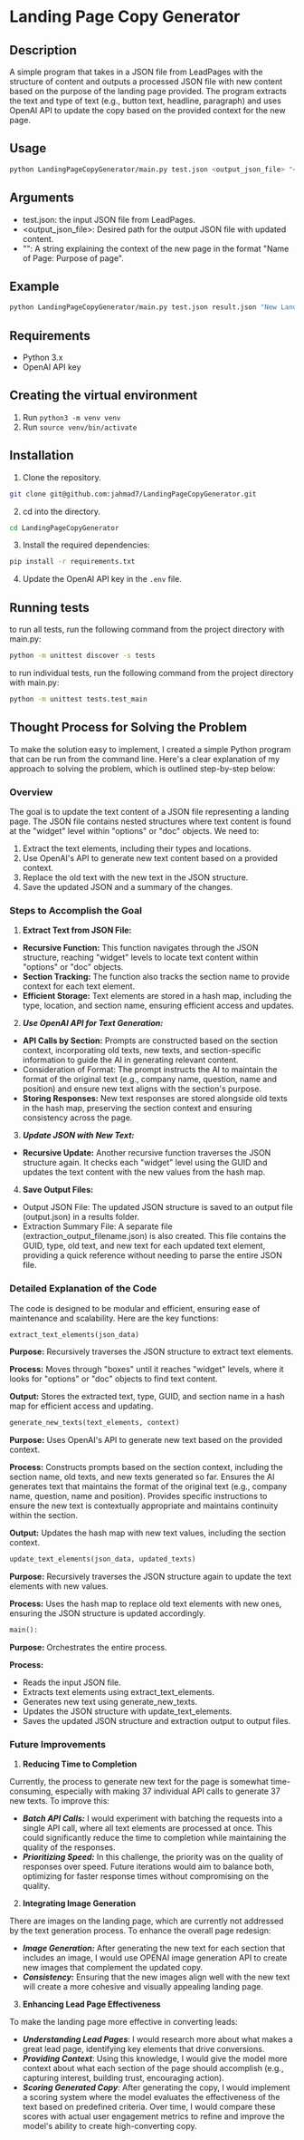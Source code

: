# Landing Page Copy Generator

## Description

A simple program that takes in a JSON file from LeadPages with the structure of content and outputs a processed JSON file with new content based on the purpose of the landing page provided. The program extracts the text and type of text (e.g., button text, headline, paragraph) and uses OpenAI API to update the copy based on the provided context for the new page.

## Usage

```bash
python LandingPageCopyGenerator/main.py test.json <output_json_file> "<Name of Page: Purpose of page>"
```

## Arguments

- test.json: the input JSON file from LeadPages.
- <output_json_file>: Desired path for the output JSON file with updated content.
- "<Name of Page: Purpose of page>": A string explaining the context of the new page in the format "Name of Page: Purpose of page".

## Example

```bash
python LandingPageCopyGenerator/main.py test.json result.json "New Landing Page: Promoting a Summer Sale"
```

## Requirements

- Python 3.x
- OpenAI API key

## Creating the virtual environment

1. Run `python3 -m venv venv`
2. Run `source venv/bin/activate`


## Installation

1. Clone the repository.

```bash
git clone git@github.com:jahmad7/LandingPageCopyGenerator.git
```

2. cd into the directory.

```bash
cd LandingPageCopyGenerator
```

3. Install the required dependencies:

```bash
pip install -r requirements.txt
```

4. Update the OpenAI API key in the `.env` file.

## Running tests

to run all tests, run the following command from the project directory with main.py:

```bash
python -m unittest discover -s tests
```

to run individual tests, run the following command from the project directory with main.py:

```bash
python -m unittest tests.test_main
```

## Thought Process for Solving the Problem

To make the solution easy to implement, I created a simple Python program that can be run from the command line. Here's a clear explanation of my approach to solving the problem, which is outlined step-by-step below:

### Overview

The goal is to update the text content of a JSON file representing a landing page. The JSON file contains nested structures where text content is found at the "widget" level within "options" or "doc" objects. We need to:

1. Extract the text elements, including their types and locations.
2. Use OpenAI's API to generate new text content based on a provided context.
3. Replace the old text with the new text in the JSON structure.
4. Save the updated JSON and a summary of the changes.

### Steps to Accomplish the Goal

1. **Extract Text from JSON File:**

- **Recursive Function:** This function navigates through the JSON structure, reaching "widget" levels to locate text content within "options" or "doc" objects.
- **Section Tracking:** The function also tracks the section name to provide context for each text element.
- **Efficient Storage:** Text elements are stored in a hash map, including the type, location, and section name, ensuring efficient access and updates.

2. ***Use OpenAI API for Text Generation:***

- **API Calls by Section:** Prompts are constructed based on the section context, incorporating old texts, new texts, and section-specific information to guide the AI in generating relevant content.
- Consideration of Format: The prompt instructs the AI to maintain the format of the original text (e.g., company name, question, name and position) and ensure new text aligns with the section's purpose.
- **Storing Responses:** New text responses are stored alongside old texts in the hash map, preserving the section context and ensuring consistency across the page.

3. ***Update JSON with New Text:***

- **Recursive Update:** Another recursive function traverses the JSON structure again. It checks each "widget" level using the GUID and updates the text content with the new values from the hash map.

4. **Save Output Files:**

- Output JSON File: The updated JSON structure is saved to an output file (output.json) in a results folder.
- Extraction Summary File: A separate file (extraction_output_filename.json) is also created. This file contains the GUID, type, old text, and new text for each updated text element, providing a quick reference without needing to parse the entire JSON file.


### Detailed Explanation of the Code

The code is designed to be modular and efficient, ensuring ease of maintenance and scalability. Here are the key functions:

```python
extract_text_elements(json_data)
```

**Purpose:** Recursively traverses the JSON structure to extract text elements.

**Process:** Moves through "boxes" until it reaches "widget" levels, where it looks for "options" or "doc" objects to find text content.

**Output:** Stores the extracted text, type, GUID, and section name in a hash map for efficient access and updating.

```python
generate_new_texts(text_elements, context)
```

**Purpose:** Uses OpenAI's API to generate new text based on the provided context.

**Process:**
Constructs prompts based on the section context, including the section name, old texts, and new texts generated so far.
Ensures the AI generates text that maintains the format of the original text (e.g., company name, question, name and position).
Provides specific instructions to ensure the new text is contextually appropriate and maintains continuity within the section.

**Output:** Updates the hash map with new text values, including the section context.

```python
update_text_elements(json_data, updated_texts)
```

**Purpose:** Recursively traverses the JSON structure again to update the text elements with new values.

**Process:** Uses the hash map to replace old text elements with new ones, ensuring the JSON structure is updated accordingly.

```python
main():
```

**Purpose:** Orchestrates the entire process.

**Process:**

- Reads the input JSON file.
- Extracts text elements using extract_text_elements.
- Generates new text using generate_new_texts.
- Updates the JSON structure with update_text_elements.
- Saves the updated JSON structure and extraction output to output files.

### Future Improvements

1. **Reducing Time to Completion**

Currently, the process to generate new text for the page is somewhat time-consuming, especially with making 37 individual API calls to generate 37 new texts. To improve this:

- ***Batch API Calls:*** I would experiment with batching the requests into a single API call, where all text elements are processed at once. This could significantly reduce the time to completion while maintaining the quality of the responses.
- ***Prioritizing Speed:*** In this challenge, the priority was on the quality of responses over speed. Future iterations would aim to balance both, optimizing for faster response times without compromising on the quality.

2. **Integrating Image Generation**

There are images on the landing page, which are currently not addressed by the text generation process. To enhance the overall page redesign:

- ***Image Generation:*** After generating the new text for each section that includes an image, I would use OPENAI image generation API to create new images that complement the updated copy.
 - ***Consistency:*** Ensuring that the new images align well with the new text will create a more cohesive and visually appealing landing page.

3. **Enhancing Lead Page Effectiveness**

To make the landing page more effective in converting leads:

- ***Understanding Lead Pages***: I would research more about what makes a great lead page, identifying key elements that drive conversions.
- ***Providing Context***: Using this knowledge, I would give the model more context about what each section of the page should accomplish (e.g., capturing interest, building trust, encouraging action).
- ***Scoring Generated Copy***: After generating the copy, I would implement a scoring system where the model evaluates the effectiveness of the text based on predefined criteria. Over time, I would compare these scores with actual user engagement metrics to refine and improve the model's ability to create high-converting copy.